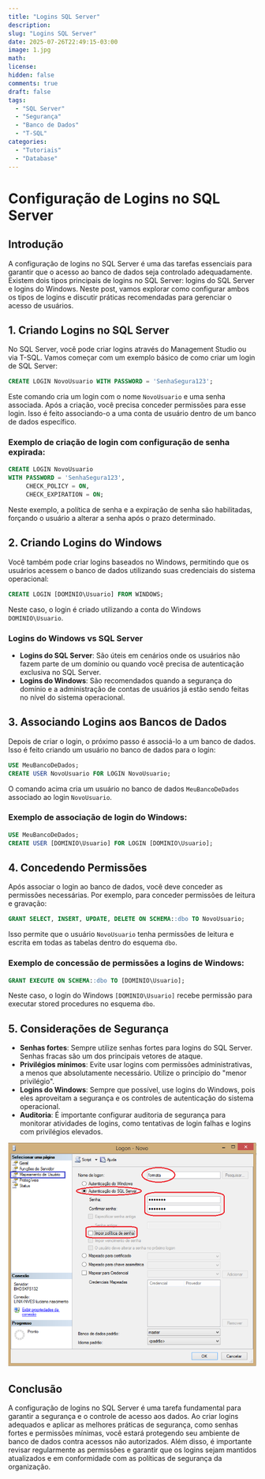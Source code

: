 ```yaml
---
title: "Logins SQL Server"
description: 
slug: "Logins SQL Server"
date: 2025-07-26T22:49:15-03:00
image: 1.jpg
math: 
license: 
hidden: false
comments: true
draft: false
tags:
  - "SQL Server"
  - "Segurança"
  - "Banco de Dados"
  - "T-SQL"
categories:
  - "Tutoriais"
  - "Database"
---
```




# Configuração de Logins no SQL Server

## Introdução

A configuração de logins no SQL Server é uma das tarefas essenciais para garantir que o acesso ao banco de dados seja controlado adequadamente. Existem dois tipos principais de logins no SQL Server: logins do SQL Server e logins do Windows. Neste post, vamos explorar como configurar ambos os tipos de logins e discutir práticas recomendadas para gerenciar o acesso de usuários.

## 1. Criando Logins no SQL Server

No SQL Server, você pode criar logins através do Management Studio ou via T-SQL. Vamos começar com um exemplo básico de como criar um login de SQL Server:

```sql
CREATE LOGIN NovoUsuario WITH PASSWORD = 'SenhaSegura123';
````

Este comando cria um login com o nome `NovoUsuario` e uma senha associada. Após a criação, você precisa conceder permissões para esse login. Isso é feito associando-o a uma conta de usuário dentro de um banco de dados específico.

### Exemplo de criação de login com configuração de senha expirada:

```sql
CREATE LOGIN NovoUsuario 
WITH PASSWORD = 'SenhaSegura123',
     CHECK_POLICY = ON, 
     CHECK_EXPIRATION = ON;
```

Neste exemplo, a política de senha e a expiração de senha são habilitadas, forçando o usuário a alterar a senha após o prazo determinado.

## 2. Criando Logins do Windows

Você também pode criar logins baseados no Windows, permitindo que os usuários acessem o banco de dados utilizando suas credenciais do sistema operacional:

```sql
CREATE LOGIN [DOMINIO\Usuario] FROM WINDOWS;
```

Neste caso, o login é criado utilizando a conta do Windows `DOMINIO\Usuario`.

### Logins do Windows vs SQL Server

* **Logins do SQL Server**: São úteis em cenários onde os usuários não fazem parte de um domínio ou quando você precisa de autenticação exclusiva no SQL Server.
* **Logins do Windows**: São recomendados quando a segurança do domínio e a administração de contas de usuários já estão sendo feitas no nível do sistema operacional.

## 3. Associando Logins aos Bancos de Dados

Depois de criar o login, o próximo passo é associá-lo a um banco de dados. Isso é feito criando um usuário no banco de dados para o login:

```sql
USE MeuBancoDeDados;
CREATE USER NovoUsuario FOR LOGIN NovoUsuario;
```

O comando acima cria um usuário no banco de dados `MeuBancoDeDados` associado ao login `NovoUsuario`.

### Exemplo de associação de login do Windows:

```sql
USE MeuBancoDeDados;
CREATE USER [DOMINIO\Usuario] FOR LOGIN [DOMINIO\Usuario];
```

## 4. Concedendo Permissões

Após associar o login ao banco de dados, você deve conceder as permissões necessárias. Por exemplo, para conceder permissões de leitura e gravação:

```sql
GRANT SELECT, INSERT, UPDATE, DELETE ON SCHEMA::dbo TO NovoUsuario;
```

Isso permite que o usuário `NovoUsuario` tenha permissões de leitura e escrita em todas as tabelas dentro do esquema `dbo`.

### Exemplo de concessão de permissões a logins de Windows:

```sql
GRANT EXECUTE ON SCHEMA::dbo TO [DOMINIO\Usuario];
```

Neste caso, o login do Windows `[DOMINIO\Usuario]` recebe permissão para executar stored procedures no esquema `dbo`.

## 5. Considerações de Segurança

* **Senhas fortes**: Sempre utilize senhas fortes para logins do SQL Server. Senhas fracas são um dos principais vetores de ataque.
* **Privilégios mínimos**: Evite usar logins com permissões administrativas, a menos que absolutamente necessário. Utilize o princípio do "menor privilégio".
* **Logins do Windows**: Sempre que possível, use logins do Windows, pois eles aproveitam a segurança e os controles de autenticação do sistema operacional.
* **Auditoria**: É importante configurar auditoria de segurança para monitorar atividades de logins, como tentativas de login falhas e logins com privilégios elevados.



![Configuração Logins SQL Server](1.jpg)

## Conclusão

A configuração de logins no SQL Server é uma tarefa fundamental para garantir a segurança e o controle de acesso aos dados. Ao criar logins adequados e aplicar as melhores práticas de segurança, como senhas fortes e permissões mínimas, você estará protegendo seu ambiente de banco de dados contra acessos não autorizados. Além disso, é importante revisar regularmente as permissões e garantir que os logins sejam mantidos atualizados e em conformidade com as políticas de segurança da organização.




